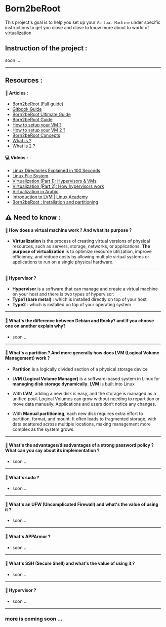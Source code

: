 # Born2beRoot

This project's goal is to help you set up your `Virtual Machine` under specific instructions to get you close and close to know more about to world of virtualization.

## Instruction of the project :

soon ...

---
## Resources :
#### 📘 Articles :
 - [Born2beRoot (Full guide)](https://mathieu-soysal.gitbook.io/born2beroot)
 - [Gitbook Guide](https://42-cursus.gitbook.io/guide/rank-01/born2beroot)
 - [Born2beRoot Ultimate Guide](https://github.com/DevAwizard/Born2BeRoot_Guide_by_anwu-yan)
  - [Born2beRoot Guide](https://github.com/achrafelkhnissi/Born2beroot?tab=readme-ov-file)
 - [How to setup your VM ?](https://github.com/Thuggonaut/42IC_Ring01_Born2beRoot/)
 - [How to setup your VM 2 ?](https://github.com/pasqualerossi/Born2BeRoot-Guide)
 - [Born2beRoot Concepts](https://github.com/ila36IX/Notes/blob/cc6ad69c42dba5585de73445b2b3876eac26c7de/born2beroot/helloroot.md#L241-L295)
 - [What is ?](https://github.com/amaitou/Born2beRoot)
 - [What is 2 ?](https://github.com/Thuggonaut/42IC_Ring01_Born2beRoot/)
#### 💻 Videos :
- [Linux Directories Explained in 100 Seconds](https://www.youtube.com/watch?v=42iQKuQodW4)
- [Linux File System](https://www.youtube.com/watch?v=A3G-3hp88mo)
- [Virtualization (Part 1): Hypervisors & VMs](https://www.youtube.com/watch?v=a75fC8xnBn8)
- [Virtualization (Part 2): How hypervisors work](https://www.youtube.com/watch?v=L0IDOQneyRE)
- [Virtualization in Arabic](https://www.youtube.com/watch?v=3HChgNmRYJU)
- [Introduction to LVM | Linux Academy](https://www.youtube.com/watch?v=dMHFArkANP8&list=PLAoA-usw1t-4sIlwNXKS2RIn0ZBx4VQhn)
- [Born2beRoot : Installation and partitioning](https://www.youtube.com/watch?v=3HChgNmRYJU)
## ⚠️ Need to know :

#### 🔷 How does a virtual machine work ? And what its purpose ?
    
- **Virtualization** is the process of creating virtual versions of physical resources, such as servers, storage, networks, or applications. **The purpose of virtualization** is to optimize resource utilization, improve efficiency, and reduce costs by allowing multiple virtual systems or applications to run on a single physical hardware.
---
#### 🔷 Hypervisor ?

- **Hypervisor** is a software that can manage and create a virtual machine on your host and there is two types of hypervisor:
- **Type1 (bare metal)** : which is installed directly on top of your host
- **Type2** : which is installed on top of your operating system
---
#### 🔷 What's the difference between Debian and Rocky? and If you choose one on another explain why?
- soon ...
---
#### 🔷 What's a partition ? And more generally how does LVM (Logical Volume Management) work ?
- **Partition** is a logically divided section of a physical storage device 

- **LVM (Logical Volume Manager)** is a software-based system in Linux for **managing disk storage dynamically**. **LVM** is built into Linux

- With **LVM**, adding a new disk is easy, and the storage is managed as a unified pool. Logical Volumes can grow without needing to repartition or move data manually. Applications and users don’t notice any changes.

- With **Manual partitioning**, each new disk requires extra effort to partition, format, and mount. It often leads to fragmented storage, with data scattered across multiple locations, making management more complex as the system grows.
---
#### 🔷 What's the advantages/disadvantages of a strong password policy ? What can you say about its implementation ?
- soon ...
---
#### 🔷 What's sudo ?
- soon ...
---
#### 🔷 What's an UFW (Uncomplicated Firewall) and what's the value of using it ?
- soon ...
---
#### 🔷 What's APPArmor ?
- soon ...
---
#### 🔷 What's SSH (Secure Shell) and what's the value of using it ?
- soon ...
---
#### 🔷 Hypervisor ?
- soon ...
---


### more is coming soon ...
